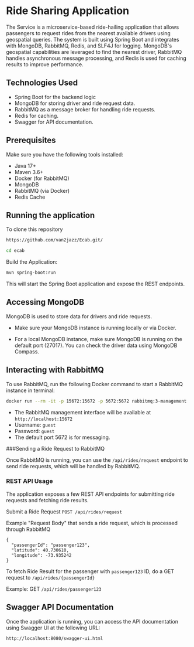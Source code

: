 
# Ride Sharing Application

The Service is a microservice-based ride-hailing application that allows passengers to request rides from the nearest available drivers using geospatial queries. The system is built using Spring Boot and integrates with MongoDB, RabbitMQ, Redis, and SLF4J for logging. MongoDB's geospatial capabilities are leveraged to find the nearest driver, RabbitMQ handles asynchronous message processing, and Redis is used for caching results to improve performance.

## Technologies Used

+ Spring Boot for the backend logic
+ MongoDB for storing driver and ride request data.
+ RabbitMQ as a message broker for handling ride requests.
+ Redis for caching.
+ Swagger for API documentation.
## Prerequisites

Make sure you have the following tools installed:

+ Java 17+
+ Maven 3.6+
+ Docker (for RabbitMQ)
+ MongoDB
+ RabbitMQ (via Docker)
+ Redis Cache
## Running the application

To clone this repository

```bash
https://github.com/van2jazz/Ecab.git/

cd ecab
```

Build the Application:


```bash
mvn spring-boot:run
```


This will start the Spring Boot application and expose the REST endpoints.
## Accessing MongoDB
MongoDB is used to store data for drivers and ride requests.

+ Make sure your MongoDB instance is running locally or via Docker.

+ For a local MongoDB instance, make sure MongoDB is running on the default port (27017). You can check the driver data using MongoDB Compass.
## Interacting with RabbitMQ
To use RabbitMQ, run the following Docker command to start a RabbitMQ instance in terminal:

```bash
docker run --rm -it -p 15672:15672 -p 5672:5672 rabbitmq:3-management
```

+ The RabbitMQ management interface will be available at `http://localhost:15672`
+ Username: `guest`
+ Password: `guest`
+ The default port 5672 is for messaging.

###Sending a Ride Request to RabbitMQ

Once RabbitMQ is running, you can use the 
`/api/rides/request` endpoint to send ride requests, which will be handled by RabbitMQ.


### REST API Usage
The application exposes a few REST API endpoints for submitting ride requests and fetching ride results.

Submit a Ride Request
`POST /api/rides/request`

Example "Request Body" that sends a ride request, which is processed through RabbitMQ

    {
      "passengerId": "passenger123",
      "latitude": 40.730610,
      "longitude": -73.935242
    }


To fetch Ride Result for the passenger with `passenger123` ID, do a GET request to `/api/rides/{passengerId}`

Example:
GET 
`/api/rides/passenger123`




## Swagger API Documentation
Once the application is running, you can access the API documentation using Swagger UI at the following URL:

```bash
http://localhost:8080/swagger-ui.html
